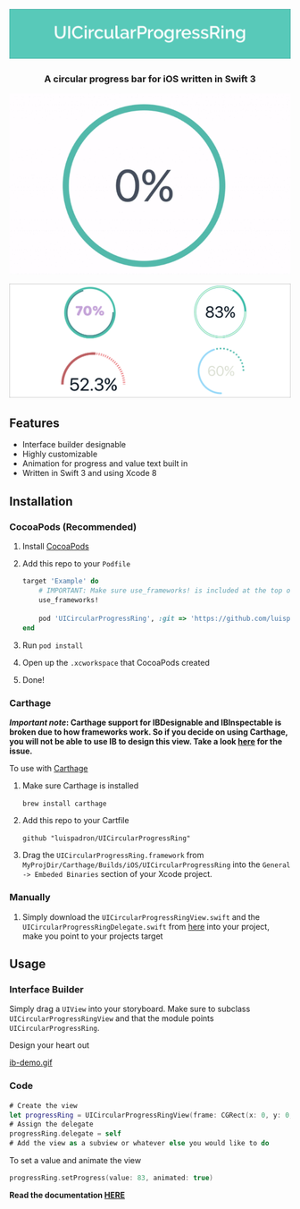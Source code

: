 ![Banner](/GitHubAssets/banner.png)

<h3 align="center">A circular progress bar for iOS written in Swift 3</h3>

<p align="center">
<img src="/GitHubAssets/demo.gif"/>  
</p>

![Styles](/GitHubAssets/styles-banner.png)

## Features

* Interface builder designable
* Highly customizable 
* Animation for progress and value text built in
* Written in Swift 3 and using Xcode 8

## Installation 

### CocoaPods (Recommended)

1. Install [CocoaPods](https://cocoapods.org)
2. Add this repo to your `Podfile`

	```ruby
	target 'Example' do
		# IMPORTANT: Make sure use_frameworks! is included at the top of the file
		use_frameworks!

		pod 'UICircularProgressRing', :git => 'https://github.com/luispadron/UICircularProgressRing'
	end
	```
3. Run `pod install`
4. Open up the `.xcworkspace` that CocoaPods created
5. Done!


### Carthage

**_Important note_: Carthage support for IBDesignable and IBInspectable is broken due to how frameworks work.
So if you decide on using Carthage, you will not be able to use IB to design this view.
Take a look [here](https://github.com/Carthage/Carthage/issues/335) for the issue.**

To use with [Carthage](https://github.com/Carthage/Carthage)

1. Make sure Carthage is installed 
	
	`brew install carthage`
2. Add this repo to your Cartfile

	`github "luispadron/UICircularProgressRing"` 
3. Drag the `UICircularProgressRing.framework` from `MyProjDir/Carthage/Builds/iOS/UICircularProgressRing` into the `General -> Embeded Binaries` section of your Xcode project.

### Manually

1. Simply download the `UICircularProgressRingView.swift` and the `UICircularProgressRingDelegate.swift` from [here](https://github.com/luispadron/UICircularProgressRing/tree/master/UICircularProgressRing) into your project, make you point to your projects target

## Usage

### Interface Builder

Simply drag a `UIView` into your storyboard. Make sure to subclass `UICircularProgressRingView` and that the module points `UICircularProgressRing`. 

Design your heart out

[ib-demo.gif](/GitHubAssets/ib-demo.gif)

### Code

```swift
# Create the view
let progressRing = UICircularProgressRingView(frame: CGRect(x: 0, y: 0, width: 240, height: 240))
# Assign the delegate
progressRing.delegate = self
# Add the view as a subview or whatever else you would like to do
```

To set a value and animate the view

```swift
progressRing.setProgress(value: 83, animated: true)
```

**Read the documentation [HERE](DOCUMENTATION.md)**

